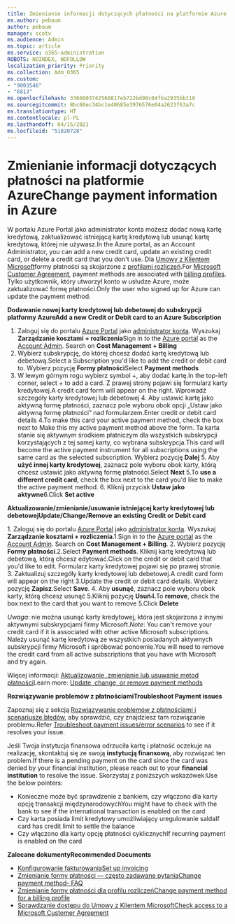 ```yaml
---
title: Zmienianie informacji dotyczących płatności na platformie Azure
ms.author: pebaum
author: pebaum
manager: scotv
ms.audience: Admin
ms.topic: article
ms.service: o365-administration
ROBOTS: NOINDEX, NOFOLLOW
localization_priority: Priority
ms.collection: Adm_O365
ms.custom:
- "9003546"
- "6813"
ms.openlocfilehash: 3366603742560817eb722bd90c04fba2935bb110
ms.sourcegitcommit: 8bc60ec34bc1e40685e3976576e04a2623f63a7c
ms.translationtype: HT
ms.contentlocale: pl-PL
ms.lasthandoff: 04/15/2021
ms.locfileid: "51820728"
---
```

# <a name="change-payment-information-in-azure"></a><span data-ttu-id="8c2ba-102">Zmienianie informacji dotyczących płatności na platformie Azure</span><span class="sxs-lookup"><span data-stu-id="8c2ba-102">Change payment information in Azure</span></span>

<span data-ttu-id="8c2ba-103">W portalu Azure Portal jako administrator konta możesz dodać nową kartę kredytową, zaktualizować istniejącą kartę kredytową lub usunąć kartę kredytową, której nie używasz.</span><span class="sxs-lookup"><span data-stu-id="8c2ba-103">In the Azure portal, as an Account Administrator, you can add a new credit card, update an existing credit card, or delete a credit card that you don't use.</span></span> <span data-ttu-id="8c2ba-104">Dla [Umowy z Klientem Microsoft](https://docs.microsoft.com/azure/billing/billing-how-to-change-credit-card?WT.mc_id=Portal-Microsoft_Azure_Support#check-access-to-a-microsoft-customer-agreement)formy płatności są skojarzone z [profilami rozliczeń](https://docs.microsoft.com/azure/billing/billing-how-to-change-credit-card?WT.mc_id=Portal-Microsoft_Azure_Support#change-payment-method-for-a-billing-profile).</span><span class="sxs-lookup"><span data-stu-id="8c2ba-104">For [Microsoft Customer Agreement](https://docs.microsoft.com/azure/billing/billing-how-to-change-credit-card?WT.mc_id=Portal-Microsoft_Azure_Support#check-access-to-a-microsoft-customer-agreement), payment methods are associated with [billing profiles](https://docs.microsoft.com/azure/billing/billing-how-to-change-credit-card?WT.mc_id=Portal-Microsoft_Azure_Support#change-payment-method-for-a-billing-profile).</span></span> <span data-ttu-id="8c2ba-105">Tylko użytkownik, który utworzył konto w usłudze Azure, może zaktualizować formę płatności.</span><span class="sxs-lookup"><span data-stu-id="8c2ba-105">Only the user who signed up for Azure can update the payment method.</span></span>

<span data-ttu-id="8c2ba-106">**Dodawanie nowej karty kredytowej lub debetowej do subskrypcji platformy Azure**</span><span class="sxs-lookup"><span data-stu-id="8c2ba-106">**Add a new Credit or Debit card to an Azure Subscription**</span></span>

1. <span data-ttu-id="8c2ba-107">Zaloguj się do portalu [Azure Portal](https://portal.azure.com/) jako [administrator konta](https://docs.microsoft.com/azure/billing/billing-subscription-transfer?WT.mc_id=Portal-Microsoft_Azure_Support#whoisaa). Wyszukaj **Zarządzanie kosztami + rozliczenia**</span><span class="sxs-lookup"><span data-stu-id="8c2ba-107">Sign in to the [Azure portal](https://portal.azure.com/) as the [Account Admin](https://docs.microsoft.com/azure/billing/billing-subscription-transfer?WT.mc_id=Portal-Microsoft_Azure_Support#whoisaa). Search on **Cost Management + Billing**</span></span>
2. <span data-ttu-id="8c2ba-108">Wybierz subskrypcję, do której chcesz dodać kartę kredytową lub debetową.</span><span class="sxs-lookup"><span data-stu-id="8c2ba-108">Select a Subscription you'd like to add the credit or debit card to.</span></span> <span data-ttu-id="8c2ba-109">Wybierz pozycję **Formy płatności**</span><span class="sxs-lookup"><span data-stu-id="8c2ba-109">Select **Payment methods**</span></span>
3. <span data-ttu-id="8c2ba-110">W lewym górnym rogu wybierz symbol +, aby dodać kartę.</span><span class="sxs-lookup"><span data-stu-id="8c2ba-110">In the top-left corner, select + to add a card.</span></span> <span data-ttu-id="8c2ba-111">Z prawej strony pojawi się formularz karty kredytowej.</span><span class="sxs-lookup"><span data-stu-id="8c2ba-111">A credit card form will appear on the right.</span></span> <span data-ttu-id="8c2ba-112">Wprowadź szczegóły karty kredytowej lub debetowej 4. Aby ustawić kartę jako aktywną formę płatności, zaznacz pole wyboru obok opcji „Ustaw jako aktywną formę płatności” nad formularzem.</span><span class="sxs-lookup"><span data-stu-id="8c2ba-112">Enter credit or debit card details 4.To make this card your active payment method, check the box next to Make this my active payment method above the form.</span></span> <span data-ttu-id="8c2ba-113">Ta karta stanie się aktywnym środkiem płatniczym dla wszystkich subskrypcji korzystających z tej samej karty, co wybrana subskrypcja.</span><span class="sxs-lookup"><span data-stu-id="8c2ba-113">This card will become the active payment instrument for all subscriptions using the same card as the selected subscription.</span></span> <span data-ttu-id="8c2ba-114">Wybierz pozycję **Dalej** 5. Aby **użyć innej karty kredytowej**, zaznacz pole wyboru obok karty, którą chcesz ustawić jako aktywną formę płatności.</span><span class="sxs-lookup"><span data-stu-id="8c2ba-114">Select **Next** 5.To **use a different credit card**, check the box next to the card you'd like to make the active payment method.</span></span>
<span data-ttu-id="8c2ba-115">6. Kliknij przycisk **Ustaw jako aktywne**</span><span class="sxs-lookup"><span data-stu-id="8c2ba-115">6.Click **Set active**</span></span>

<span data-ttu-id="8c2ba-116">**Aktualizowanie/zmienianie/usuwanie istniejącej karty kredytowej lub debetowej**</span><span class="sxs-lookup"><span data-stu-id="8c2ba-116">**Update/Change/Remove an existing Credit or Debit card**</span></span>

<span data-ttu-id="8c2ba-117">1. Zaloguj się do portalu [Azure Portal](https://portal.azure.com/) jako [administrator konta](https://docs.microsoft.com/azure/billing/billing-subscription-transfer?WT.mc_id=Portal-Microsoft_Azure_Support#whoisaa). Wyszukaj **Zarządzanie kosztami + rozliczenia**.</span><span class="sxs-lookup"><span data-stu-id="8c2ba-117">1.Sign in to the [Azure portal](https://portal.azure.com/) as the [Account Admin](https://docs.microsoft.com/azure/billing/billing-subscription-transfer?WT.mc_id=Portal-Microsoft_Azure_Support#whoisaa). Search on **Cost Management + Billing**.</span></span>
<span data-ttu-id="8c2ba-118">2. Wybierz pozycję **Formy płatności**.</span><span class="sxs-lookup"><span data-stu-id="8c2ba-118">2.Select **Payment methods**.</span></span> <span data-ttu-id="8c2ba-119">Kliknij kartę kredytową lub debetową, którą chcesz edytować.</span><span class="sxs-lookup"><span data-stu-id="8c2ba-119">Click on the credit or debit card that you'd like to edit.</span></span> <span data-ttu-id="8c2ba-120">Formularz karty kredytowej pojawi się po prawej stronie. 3. Zaktualizuj szczegóły karty kredytowej lub debetowej.</span><span class="sxs-lookup"><span data-stu-id="8c2ba-120">A credit card form will appear on the right 3.Update the credit or debit card details.</span></span> <span data-ttu-id="8c2ba-121">Wybierz pozycję **Zapisz**.</span><span class="sxs-lookup"><span data-stu-id="8c2ba-121">Select **Save**.</span></span>
<span data-ttu-id="8c2ba-122">4. Aby **usunąć**, zaznacz pole wyboru obok karty, którą chcesz usunąć 5.Kliknij pozycję **Usuń**</span><span class="sxs-lookup"><span data-stu-id="8c2ba-122">4.To **remove**, check the box next to the card that you want to remove 5.Click **Delete**</span></span>

<span data-ttu-id="8c2ba-123">_Uwaga_: nie można usunąć karty kredytowej, która jest skojarzona z innymi aktywnymi subskrypcjami firmy Microsoft.</span><span class="sxs-lookup"><span data-stu-id="8c2ba-123">_Note_: You can't remove your credit card if it is associated with other active Microsoft subscriptions.</span></span> <span data-ttu-id="8c2ba-124">Należy usunąć kartę kredytową ze wszystkich posiadanych aktywnych subskrypcji firmy Microsoft i spróbować ponownie.</span><span class="sxs-lookup"><span data-stu-id="8c2ba-124">You will need to remove the credit card from all active subscriptions that you have with Microsoft and try again.</span></span>

<span data-ttu-id="8c2ba-125">Więcej informacji: [Aktualizowanie, zmienianie lub usuwanie metod płatności](https://docs.microsoft.com/azure/billing/billing-how-to-change-credit-card?WT.mc_id=Portal-Microsoft_Azure_Support)</span><span class="sxs-lookup"><span data-stu-id="8c2ba-125">Learn more: [Update, change, or remove payment methods](https://docs.microsoft.com/azure/billing/billing-how-to-change-credit-card?WT.mc_id=Portal-Microsoft_Azure_Support)</span></span>

<span data-ttu-id="8c2ba-126">**Rozwiązywanie problemów z płatnościami**</span><span class="sxs-lookup"><span data-stu-id="8c2ba-126">**Troubleshoot Payment issues**</span></span>

<span data-ttu-id="8c2ba-127">Zapoznaj się z sekcją [Rozwiązywanie problemów z płatnościami i scenariusze błędów](https://support.microsoft.com/help/4505172/troubleshooting-payment-issues), aby sprawdzić, czy znajdziesz tam rozwiązanie problemu.</span><span class="sxs-lookup"><span data-stu-id="8c2ba-127">Refer [Troubleshoot payment issues/error scenarios](https://support.microsoft.com/help/4505172/troubleshooting-payment-issues) to see if it resolves your issue.</span></span>

<span data-ttu-id="8c2ba-128">Jeśli Twoja instytucja finansowa odrzuciła kartę i płatność oczekuje na realizację, skontaktuj się ze swoją **instytucją finansową**, aby rozwiązać ten problem.</span><span class="sxs-lookup"><span data-stu-id="8c2ba-128">If there is a pending payment on the card since the card was denied by your financial institution, please reach out to your **financial institution** to resolve the issue.</span></span> <span data-ttu-id="8c2ba-129">Skorzystaj z poniższych wskazówek:</span><span class="sxs-lookup"><span data-stu-id="8c2ba-129">Use the below pointers:</span></span>

- <span data-ttu-id="8c2ba-130">Konieczne może być sprawdzenie z bankiem, czy włączono dla karty opcję transakcji międzynarodowych</span><span class="sxs-lookup"><span data-stu-id="8c2ba-130">You might have to check with the bank to see if the international transaction is enabled on the card</span></span>
- <span data-ttu-id="8c2ba-131">Czy karta posiada limit kredytowy umożliwiający uregulowanie salda</span><span class="sxs-lookup"><span data-stu-id="8c2ba-131">If card has credit limit to settle the balance</span></span>
- <span data-ttu-id="8c2ba-132">Czy włączono dla karty opcję płatności cyklicznych</span><span class="sxs-lookup"><span data-stu-id="8c2ba-132">If recurring payment is enabled on the card</span></span>

<span data-ttu-id="8c2ba-133">**Zalecane dokumenty**</span><span class="sxs-lookup"><span data-stu-id="8c2ba-133">**Recommended Documents**</span></span>

- [<span data-ttu-id="8c2ba-134">Konfigurowanie fakturowania</span><span class="sxs-lookup"><span data-stu-id="8c2ba-134">Set up invoicing</span></span>](https://azure.microsoft.com/pricing/invoicing/)
- [<span data-ttu-id="8c2ba-135">Zmienianie formy płatności — często zadawane pytania</span><span class="sxs-lookup"><span data-stu-id="8c2ba-135">Change payment method- FAQ</span></span>](https://docs.microsoft.com/azure/billing/billing-how-to-change-credit-card?WT.mc_id=Portal-Microsoft_Azure_Support#frequently-asked-questions)
- [<span data-ttu-id="8c2ba-136">Zmienianie formy płatności dla profilu rozliczeń</span><span class="sxs-lookup"><span data-stu-id="8c2ba-136">Change payment method for a billing profile</span></span>](https://docs.microsoft.com/azure/billing/billing-how-to-change-credit-card?WT.mc_id=Portal-Microsoft_Azure_Support#change-payment-method-for-a-billing-profile)
- [<span data-ttu-id="8c2ba-137">Sprawdzanie dostępu do Umowy z Klientem Microsoft</span><span class="sxs-lookup"><span data-stu-id="8c2ba-137">Check access to a Microsoft Customer Agreement</span></span>](https://docs.microsoft.com/azure/billing/billing-how-to-change-credit-card?WT.mc_id=Portal-Microsoft_Azure_Support#check-access-to-a-microsoft-customer-agreement)